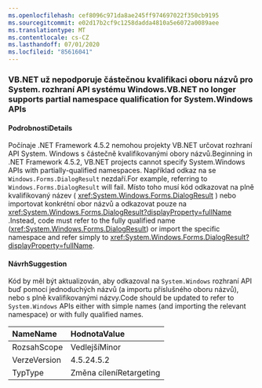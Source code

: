 ```yaml
---
ms.openlocfilehash: cef8096c971da8ae245ff974697022f350cb9195
ms.sourcegitcommit: e02d17b2cf9c1258dadda4810a5e6072a0089aee
ms.translationtype: MT
ms.contentlocale: cs-CZ
ms.lasthandoff: 07/01/2020
ms.locfileid: "85616041"
---
```

### <a name="vbnet-no-longer-supports-partial-namespace-qualification-for-systemwindows-apis"></a><span data-ttu-id="33f1e-101">VB.NET už nepodporuje částečnou kvalifikaci oboru názvů pro System. rozhraní API systému Windows.</span><span class="sxs-lookup"><span data-stu-id="33f1e-101">VB.NET no longer supports partial namespace qualification for System.Windows APIs</span></span>

#### <a name="details"></a><span data-ttu-id="33f1e-102">Podrobnosti</span><span class="sxs-lookup"><span data-stu-id="33f1e-102">Details</span></span>

<span data-ttu-id="33f1e-103">Počínaje .NET Framework 4.5.2 nemohou projekty VB.NET určovat rozhraní API System. Windows s částečně kvalifikovanými obory názvů.</span><span class="sxs-lookup"><span data-stu-id="33f1e-103">Beginning in .NET Framework 4.5.2, VB.NET projects cannot specify System.Windows APIs with partially-qualified namespaces.</span></span> <span data-ttu-id="33f1e-104">Například odkaz na se `Windows.Forms.DialogResult` nezdaří.</span><span class="sxs-lookup"><span data-stu-id="33f1e-104">For example, referring to `Windows.Forms.DialogResult` will fail.</span></span> <span data-ttu-id="33f1e-105">Místo toho musí kód odkazovat na plně kvalifikovaný název ( <xref:System.Windows.Forms.DialogResult> ) nebo importovat konkrétní obor názvů a odkazovat pouze na <xref:System.Windows.Forms.DialogResult?displayProperty=fullName> .</span><span class="sxs-lookup"><span data-stu-id="33f1e-105">Instead, code must refer to the fully qualified name (<xref:System.Windows.Forms.DialogResult>) or import the specific namespace and refer simply to <xref:System.Windows.Forms.DialogResult?displayProperty=fullName>.</span></span>

#### <a name="suggestion"></a><span data-ttu-id="33f1e-106">Návrh</span><span class="sxs-lookup"><span data-stu-id="33f1e-106">Suggestion</span></span>

<span data-ttu-id="33f1e-107">Kód by měl být aktualizován, aby odkazoval na `System.Windows` rozhraní API buď pomocí jednoduchých názvů (a importu příslušného oboru názvů), nebo s plně kvalifikovanými názvy.</span><span class="sxs-lookup"><span data-stu-id="33f1e-107">Code should be updated to refer to `System.Windows` APIs either with simple names (and importing the relevant namespace) or with fully qualified names.</span></span>

| <span data-ttu-id="33f1e-108">Name</span><span class="sxs-lookup"><span data-stu-id="33f1e-108">Name</span></span>    | <span data-ttu-id="33f1e-109">Hodnota</span><span class="sxs-lookup"><span data-stu-id="33f1e-109">Value</span></span>       |
|:--------|:------------|
| <span data-ttu-id="33f1e-110">Rozsah</span><span class="sxs-lookup"><span data-stu-id="33f1e-110">Scope</span></span>   | <span data-ttu-id="33f1e-111">Vedlejší</span><span class="sxs-lookup"><span data-stu-id="33f1e-111">Minor</span></span>       |
| <span data-ttu-id="33f1e-112">Verze</span><span class="sxs-lookup"><span data-stu-id="33f1e-112">Version</span></span> | <span data-ttu-id="33f1e-113">4.5.2</span><span class="sxs-lookup"><span data-stu-id="33f1e-113">4.5.2</span></span>       |
| <span data-ttu-id="33f1e-114">Typ</span><span class="sxs-lookup"><span data-stu-id="33f1e-114">Type</span></span>    | <span data-ttu-id="33f1e-115">Změna cílení</span><span class="sxs-lookup"><span data-stu-id="33f1e-115">Retargeting</span></span> |
